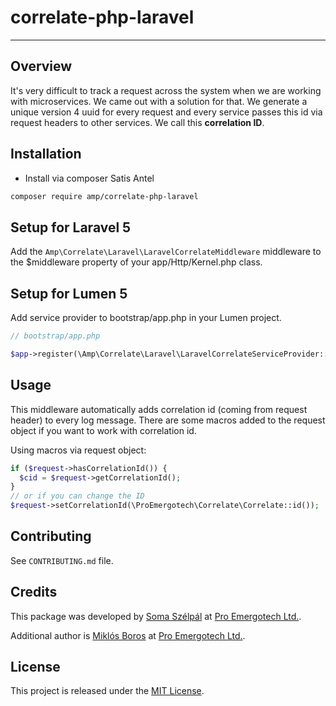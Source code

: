 # correlate-php-laravel

---

## Overview

It's very difficult to track a request across the system when we are working with microservices. We came out with a solution for that. We generate a unique version 4 uuid for every request and every service passes this id via request headers to other services. We call this **correlation ID**.

## Installation

- Install via composer Satis Antel

```sh
composer require amp/correlate-php-laravel
```

## Setup for Laravel 5

Add the `Amp\Correlate\Laravel\LaravelCorrelateMiddleware` middleware to the $middleware property of your app/Http/Kernel.php class.

## Setup for Lumen 5

Add service provider to bootstrap/app.php in your Lumen project.

```php
// bootstrap/app.php

$app->register(\Amp\Correlate\Laravel\LaravelCorrelateServiceProvider::class);

```

## Usage

This middleware automatically adds correlation id (coming from request header) to every log message.
There are some macros added to the request object if you want to work with correlation id.

Using macros via request object:

```php
if ($request->hasCorrelationId()) {
  $cid = $request->getCorrelationId();
}
// or if you can change the ID
$request->setCorrelationId(\ProEmergotech\Correlate\Correlate::id());
```

## Contributing

See `CONTRIBUTING.md` file.

## Credits

This package was developed by [Soma Szélpál](https://github.com/shakahl/) at [Pro Emergotech Ltd.](https://github.com/proemergotech/).

Additional author is [Miklós Boros](https://github.com/cherubmiki) at [Pro Emergotech Ltd.](https://github.com/proemergotech/).

## License

This project is released under the [MIT License](http://www.opensource.org/licenses/MIT).
